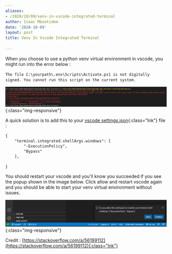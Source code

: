 ```yaml
---
aliases:
- /2020/10/09/venv-in-vscode-integrated-terminal
author: Isaac Mbuotidem
date: '2020-10-09'
layout: post
title: Venv In Vscode Integrated Terminal

---
```


When you choose to use a python venv virtual environment in vscode, you might run into the error below :

`The file C:\yourpath\.env\Scripts\Activate.ps1 is not digitally signed. You cannot run this script on the current system.`

![Vscode integrated terminal displaying powershell error](/assets/blog_images/10_9_0.PNG){:class="img-responsive"}


A quick solution is to add this to your [vscode settings.json](https://vscode.readthedocs.io/en/latest/getstarted/settings/){:class="lnk"}  file :

```
{
    "terminal.integrated.shellArgs.windows": [
        "-ExecutionPolicy",
        "Bypass"
    ],

}
```

You should restart your vscode and you'll know you succeeded if you see the popup shown in the image below. Click allow and restart vscode again and you should be able to start your venv virtual environment without issues. 

![Vscode integrated terminal displaying powershell error](/assets/blog_images/10_9_1.PNG){:class="img-responsive"}


Credit : [https://stackoverflow.com/a/56199112](https://stackoverflow.com/a/56199112){:class="lnk"}
